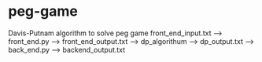 # peg-game
Davis-Putnam algorithm to solve peg game
front_end_input.txt --> front_end.py --> front_end_output.txt --> dp_algorithum --> dp_output.txt --> back_end.py --> backend_output.txt
